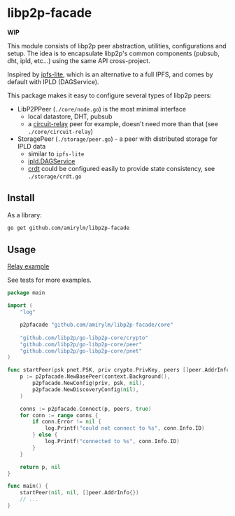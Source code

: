 # libp2p-facade

**WIP**

This module consists of libp2p peer abstraction, utilities, configurations and setup. 
The idea is to encapsulate libp2p's common components (pubsub, dht, ipld, etc...) using the same API cross-project.

Inspired by [ipfs-lite](https://github.com/hsanjuan/ipfs-lite), which is an alternative to a full IPFS, 
and comes by default with IPLD (DAGService).

This package makes it easy to configure several types of libp2p peers:
- LibP2PPeer (`./core/node.go`) is the most minimal interface
    - local datastore, DHT, pubsub
    - a [circuit-relay](https://docs.libp2p.io/concepts/circuit-relay/) peer for example, doesn't need more than that (see `./core/circuit-relay`)
- StoragePeer (`./storage/peer.go`) - a peer with distributed storage for IPLD data
    - similar to `ipfs-lite`
    - [ipld.DAGService](https://godoc.org/github.com/ipfs/go-ipld-format#DAGService)
    - [crdt](https://github.com/ipfs/go-ds-crdt) 
    could be configured easily to provide state consistency, see `./storage/crdt.go`

## Install

As a library:

```bash
go get github.com/amirylm/libp2p-facade
```

## Usage

[Relay example](https://github.com/amir-yahalom/bootnode)

See tests for more examples.

```go
package main

import (
    "log"

	p2pfacade "github.com/amirylm/libp2p-facade/core"
	
	"github.com/libp2p/go-libp2p-core/crypto"
	"github.com/libp2p/go-libp2p-core/peer"
	"github.com/libp2p/go-libp2p-core/pnet"
)

func startPeer(psk pnet.PSK, priv crypto.PrivKey, peers []peer.AddrInfo) (p2pfacade.LibP2PPeer, error) {
    p := p2pfacade.NewBasePeer(context.Background(),
		p2pfacade.NewConfig(priv, psk, nil),
		p2pfacade.NewDiscoveryConfig(nil),
	)

	conns := p2pfacade.Connect(p, peers, true)
	for conn := range conns {
		if conn.Error != nil {
			log.Printf("could not connect to %s", conn.Info.ID)
		} else {
			log.Printf("connected to %s", conn.Info.ID)
		}
	}

	return p, nil
}

func main() {
    startPeer(nil, nil, []peer.AddrInfo{})
    // ...
}
``` 

